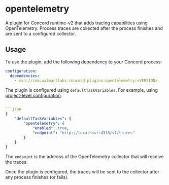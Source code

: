 # opentelemetry

A plugin for Concord runtime-v2 that adds tracing capabilities using OpenTelemetry.
Process traces are collected after the process finishes and are sent to a configured collector.

## Usage

To use the plugin, add the following dependency to your Concord process:

```yaml
configuration:
  dependencies:
    - mvn://com.walmartlabs.concord.plugins:opentelemetry:<VERSION>
```

The plugin is configured using `defaultTaskVariables`. For example, using
[project-level configuration](https://concord.walmartlabs.com/docs/getting-started/projects.html#configuration):

```yaml

```json
{
    "defaultTaskVariables": {
        "opentelemetry": {
            "enabled": true,
            "endpoint": "http://localhost:4318/v1/traces"
        }
    }
}
```

The `endpoint` is the address of the OpenTelemetry collector that will receive the traces.

Once the plugin is configured, the traces will be sent to the collector after any process finishes (or fails).
